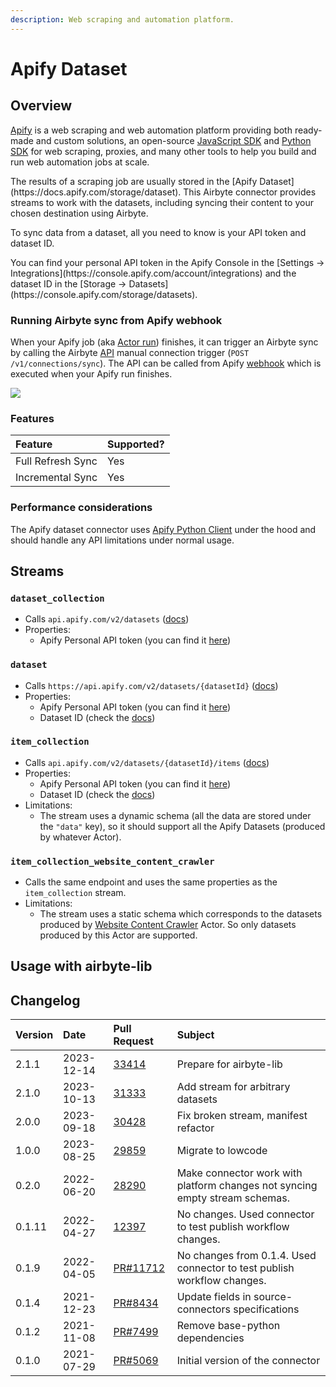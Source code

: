 ```yaml
---
description: Web scraping and automation platform.
---
```


# Apify Dataset

## Overview

[Apify](https://apify.com/) is a web scraping and web automation platform providing both ready-made and custom solutions, an open-source [JavaScript SDK](https://docs.apify.com/sdk/js/) and [Python SDK](https://docs.apify.com/sdk/python/) for web scraping, proxies, and many other tools to help you build and run web automation jobs at scale.

<FieldAnchor field="dataset_id">
The results of a scraping job are usually stored in the [Apify Dataset](https://docs.apify.com/storage/dataset). This Airbyte connector provides streams to work with the datasets, including syncing their content to your chosen destination using Airbyte.
</FieldAnchor>

To sync data from a dataset, all you need to know is your API token and dataset ID.

<FieldAnchor field="token">
You can find your personal API token in the Apify Console in the [Settings -> Integrations](https://console.apify.com/account/integrations) and the dataset ID in the [Storage -> Datasets](https://console.apify.com/storage/datasets).
</FieldAnchor>

### Running Airbyte sync from Apify webhook

When your Apify job (aka [Actor run](https://docs.apify.com/platform/actors/running)) finishes, it can trigger an Airbyte sync by calling the Airbyte [API](https://airbyte-public-api-docs.s3.us-east-2.amazonaws.com/rapidoc-api-docs.html#post-/v1/connections/sync) manual connection trigger (`POST /v1/connections/sync`). The API can be called from Apify [webhook](https://docs.apify.com/platform/integrations/webhooks) which is executed when your Apify run finishes.

![](../../.gitbook/assets/apify_trigger_airbyte_connection.png)

### Features

| Feature           | Supported? |
| :---------------- | :--------- |
| Full Refresh Sync | Yes        |
| Incremental Sync  | Yes        |

### Performance considerations

The Apify dataset connector uses [Apify Python Client](https://docs.apify.com/apify-client-python) under the hood and should handle any API limitations under normal usage.

## Streams

### `dataset_collection`

- Calls `api.apify.com/v2/datasets` ([docs](https://docs.apify.com/api/v2#/reference/datasets/dataset-collection/get-list-of-datasets))
- Properties:
    - Apify Personal API token (you can find it [here](https://console.apify.com/account/integrations))

### `dataset`

- Calls `https://api.apify.com/v2/datasets/{datasetId}` ([docs](https://docs.apify.com/api/v2#/reference/datasets/dataset/get-dataset))
- Properties:
    - Apify Personal API token (you can find it [here](https://console.apify.com/account/integrations))
    - Dataset ID (check the [docs](https://docs.apify.com/platform/storage/dataset))

### `item_collection`

- Calls `api.apify.com/v2/datasets/{datasetId}/items` ([docs](https://docs.apify.com/api/v2#/reference/datasets/item-collection/get-items))
- Properties:
    - Apify Personal API token (you can find it [here](https://console.apify.com/account/integrations))
    - Dataset ID (check the [docs](https://docs.apify.com/platform/storage/dataset))
- Limitations:
    - The stream uses a dynamic schema (all the data are stored under the `"data"` key), so it should support all the Apify Datasets (produced by whatever Actor).

### `item_collection_website_content_crawler`

- Calls the same endpoint and uses the same properties as the `item_collection` stream.
- Limitations:
    - The stream uses a static schema which corresponds to the datasets produced by [Website Content Crawler](https://apify.com/apify/website-content-crawler) Actor. So only datasets produced by this Actor are supported.

<HideInUI>

## Usage with airbyte-lib

<AirbyteLibExample connector="source-apify-dataset" />

<SpecSchema connector="source-apify-dataset" />

</HideInUI>

## Changelog

| Version | Date       | Pull Request                                                 | Subject                                                                     |
| :------ | :--------- | :----------------------------------------------------------- | :-------------------------------------------------------------------------- |
| 2.1.1 | 2023-12-14 | [33414](https://github.com/airbytehq/airbyte/pull/33414) | Prepare for airbyte-lib |
| 2.1.0   | 2023-10-13 | [31333](https://github.com/airbytehq/airbyte/pull/31333)     | Add stream for arbitrary datasets                                           |
| 2.0.0   | 2023-09-18 | [30428](https://github.com/airbytehq/airbyte/pull/30428)     | Fix broken stream, manifest refactor                                        |
| 1.0.0   | 2023-08-25 | [29859](https://github.com/airbytehq/airbyte/pull/29859)     | Migrate to lowcode                                                          |
| 0.2.0   | 2022-06-20 | [28290](https://github.com/airbytehq/airbyte/pull/28290)     | Make connector work with platform changes not syncing empty stream schemas. |
| 0.1.11  | 2022-04-27 | [12397](https://github.com/airbytehq/airbyte/pull/12397)     | No changes. Used connector to test publish workflow changes.                |
| 0.1.9   | 2022-04-05 | [PR\#11712](https://github.com/airbytehq/airbyte/pull/11712) | No changes from 0.1.4. Used connector to test publish workflow changes.     |
| 0.1.4   | 2021-12-23 | [PR\#8434](https://github.com/airbytehq/airbyte/pull/8434)   | Update fields in source-connectors specifications                           |
| 0.1.2   | 2021-11-08 | [PR\#7499](https://github.com/airbytehq/airbyte/pull/7499)   | Remove base-python dependencies                                             |
| 0.1.0   | 2021-07-29 | [PR\#5069](https://github.com/airbytehq/airbyte/pull/5069)   | Initial version of the connector                                            |

